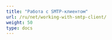 ```yaml
---
title: "Работа с SMTP-клиентом"
url: /ru/net/working-with-smtp-client/
weight: 50
type: docs
---
```



